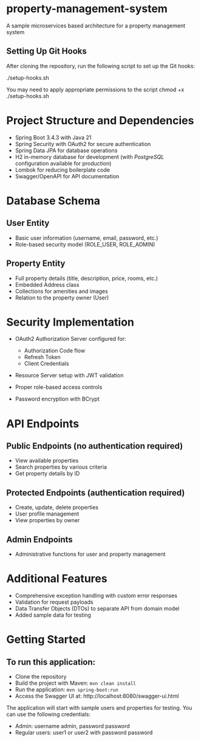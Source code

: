 # property-management-system
A sample microservices based architecture for a property management system

## Setting Up Git Hooks

After cloning the repository, run the following script to set up the Git hooks:

./setup-hooks.sh

You may need to apply appropriate permissions to the script chmod +x ./setup-hooks.sh



# Project Structure and Dependencies

- Spring Boot 3.4.3 with Java 21
- Spring Security with OAuth2 for secure authentication
- Spring Data JPA for database operations
- H2 in-memory database for development (with *PostgreSQL* configuration available for production)
- Lombok for reducing boilerplate code
- Swagger/OpenAPI for API documentation

# Database Schema

## User Entity

- Basic user information (username, email, password, etc.)
- Role-based security model (ROLE_USER, ROLE_ADMIN)


## Property Entity

- Full property details (title, description, price, rooms, etc.)
- Embedded Address class
- Collections for amenities and images
- Relation to the property owner (User)



# Security Implementation

- OAuth2 Authorization Server configured for:

  - Authorization Code flow
  - Refresh Token
  - Client Credentials


- Resource Server setup with JWT validation
- Proper role-based access controls
- Password encryption with BCrypt

# API Endpoints

## Public Endpoints (no authentication required)

- View available properties
- Search properties by various criteria
- Get property details by ID


## Protected Endpoints (authentication required)

- Create, update, delete properties
- User profile management
- View properties by owner


## Admin Endpoints

- Administrative functions for user and property management



# Additional Features

- Comprehensive exception handling with custom error responses
- Validation for request payloads
- Data Transfer Objects (DTOs) to separate API from domain model
- Added sample data for testing

# Getting Started
## To run this application:

- Clone the repository
- Build the project with Maven: `mvn clean install`
- Run the application: `mvn spring-boot:run`
- Access the Swagger UI at: http://localhost:8080/swagger-ui.html

The application will start with sample users and properties for testing. You can use the following credentials:

- Admin: username admin, password password
- Regular users: user1 or user2 with password password